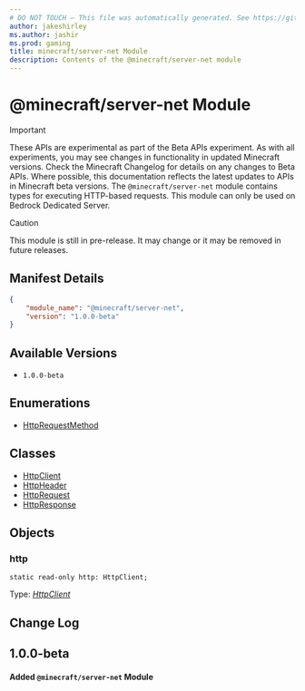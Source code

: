 ```yaml
---
# DO NOT TOUCH — This file was automatically generated. See https://github.com/mojang/minecraftapidocsgenerator to modify descriptions, examples, etc.
author: jakeshirley
ms.author: jashir
ms.prod: gaming
title: minecraft/server-net Module
description: Contents of the @minecraft/server-net module
---
```

# @minecraft/server-net Module
>[!IMPORTANT]
>These APIs are experimental as part of the Beta APIs experiment. As with all experiments, you may see changes in functionality in updated Minecraft versions. Check the Minecraft Changelog for details on any changes to Beta APIs. Where possible, this documentation reflects the latest updates to APIs in Minecraft beta versions.
The `@minecraft/server-net` module contains types for executing HTTP-based requests. This module can only be used on Bedrock Dedicated Server.

> [!CAUTION]
> This module is still in pre-release.  It may change or it may be removed in future releases.

## Manifest Details
```json
{
    "module_name": "@minecraft/server-net",
    "version": "1.0.0-beta"
}
```

## Available Versions
- `1.0.0-beta`

## Enumerations
- [HttpRequestMethod](HttpRequestMethod.md)

## Classes
- [HttpClient](HttpClient.md)
- [HttpHeader](HttpHeader.md)
- [HttpRequest](HttpRequest.md)
- [HttpResponse](HttpResponse.md)

## Objects
  
### **http**
`static read-only http: HttpClient;`

Type: [*HttpClient*](HttpClient.md)

## Change Log
## 1.0.0-beta
#### Added `@minecraft/server-net` Module
